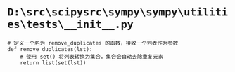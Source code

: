 # `D:\src\scipysrc\sympy\sympy\utilities\tests\__init__.py`

```
# 定义一个名为 remove_duplicates 的函数，接收一个列表作为参数
def remove_duplicates(lst):
    # 使用 set() 将列表转换为集合，集合会自动去除重复元素
    return list(set(lst))
```